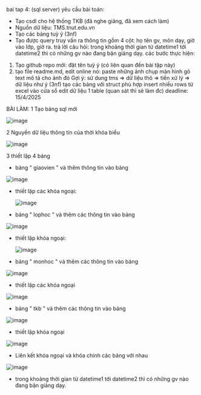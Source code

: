 bai tap 4: (sql server)
yêu cầu bài toán:
 - Tạo csdl cho hệ thống TKB (đã nghe giảng, đã xem cách làm)
 - Nguồn dữ liệu: TMS.tnut.edu.vn
 - Tạo các bảng tuỳ ý (3nf)
 - Tạo được query truy vấn ra thông tin gồm 4 cột: họ tên gv, môn dạy, giờ vào lớp, giờ ra.
   trả lời câu hỏi: trong khoảng thời gian từ datetime1 tới datetime2 thì có những gv nào đang bận giảng dạy.
các bước thực hiện:
1. Tạo github repo mới: đặt tên tuỳ ý (có liên quan đến bài tập này)
2. tạo file readme.md, edit online nó:
   paste những ảnh chụp màn hình
   gõ text mô tả cho ảnh đó
Gợi ý:
  sử dung tms => dữ liệu thô => tiền xử lý => dữ liệu như ý (3nf)
  tạo các bảng với struct phù hợp
  insert nhiều rows từ excel vào cửa sổ edit dữ liệu 1 table (quan sát thì sẽ làm đc)
deadline: 15/4/2025

BÀI LÀM:
1 Tạo bảng sql mới

 ![image](https://github.com/user-attachments/assets/4cc9955f-9c9a-4255-bc3e-cd3c3bb7c165)

2 Nguyền dữ liệu thông tin của thời khóa biểu

 ![image](https://github.com/user-attachments/assets/0dd0032e-695c-4245-bdb5-d1482a08cd8d)

3 thiết lập 4 bảng 

+ bảng " giaovien " và thêm thông tin vào bảng
  
 ![image](https://github.com/user-attachments/assets/94afde95-3c50-4dac-8fa1-a45d61467a9f)

+ thiết lập các khóa ngoại:
  
  ![image](https://github.com/user-attachments/assets/0e6e94f3-409e-44d2-96b7-2662c7203f59)

+ bảng " lophoc " và thêm các thông tin vào bảng

 ![image](https://github.com/user-attachments/assets/22f6aea4-d57c-4e2b-9954-f8c208fc53e5)

+ thiết lập khóa ngoại:
  
  ![image](https://github.com/user-attachments/assets/76607f7e-3b4e-46b9-8b4e-d6106cff8ef2)

+ bảng " monhoc " và thêm các thông tin vào bảng
  
 ![image](https://github.com/user-attachments/assets/6f2553cf-a408-4a1a-87ea-4426514d0999)

 + thiết lập các khóa ngoại
   
 ![image](https://github.com/user-attachments/assets/8fa02d48-8bab-482c-817d-c28063f0665a)

+ bảng " tkb " và thêm các thông tin vào bảng
  
 ![image](https://github.com/user-attachments/assets/2f84de8e-12af-43be-84fd-8aefb35f57f6)

+ thiết lập khóa ngoại
  
 ![image](https://github.com/user-attachments/assets/c96ec582-b40f-4d0a-8842-eb034c91f69e)

+ Liên kết khóa ngoại và khóa chính các bảng với nhau

 ![image](https://github.com/user-attachments/assets/a4892a51-c8d9-43ef-98c6-fba982aac384)

+ trong khoảng thời gian từ datetime1 tới datetime2 thì có những gv nào đang bận giảng dạy.
